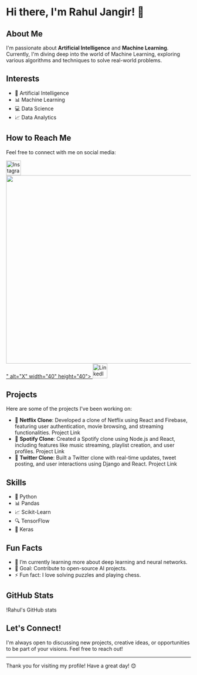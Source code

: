 # Hi there, I'm Rahul Jangir! 👋

## About Me
I'm passionate about **Artificial Intelligence** and **Machine Learning**. Currently, I'm diving deep into the world of Machine Learning, exploring various algorithms and techniques to solve real-world problems.

## Interests
- 🤖 Artificial Intelligence
- 📊 Machine Learning
- 💻 Data Science
- 📈 Data Analytics

## How to Reach Me
Feel free to connect with me on social media:

<a href="https://www.instagram.com/rahuljangir9643" target="_blank">
    <img src="https://upload.wikimedia.org/wikipedia/commons/a/a5/Instagram_icon.png" alt="Instagram" width="40" height="40">
</a>
<a href="https://x.com/Rahuljangir4368" target="_blank">
    <img src="<svg xmlns="http://www.w3.org/2000/svg" width="512" height="512" fill="none" viewBox="0 0 512 512" id="twitter"><g clip-path="url(#clip0_84_15697)"><rect width="512" height="512" fill="#000" rx="60"></rect><path fill="#fff" d="M355.904 100H408.832L293.2 232.16L429.232 412H322.72L239.296 302.928L143.84 412H90.8805L214.56 270.64L84.0645 100H193.28L268.688 199.696L355.904 100ZM337.328 380.32H366.656L177.344 130.016H145.872L337.328 380.32Z"></path></g><defs><clipPath id="clip0_84_15697"><rect width="512" height="512" fill="#fff"></rect></clipPath></defs></svg>" alt="X" width="40" height="40">
</a>
<a href="https://www.linkedin.com/in/rahul-jangir-7649312b9" target="_blank">
    <img src="https://upload.wikimedia.org/wikipedia/commons/c/ca/LinkedIn_logo_initials.png" alt="LinkedIn" width="40" height="40">
</a>

## Projects
Here are some of the projects I've been working on:
- 🌟 **Netflix Clone**: Developed a clone of Netflix using React and Firebase, featuring user authentication, movie browsing, and streaming functionalities. Project Link
- 🌟 **Spotify Clone**: Created a Spotify clone using Node.js and React, including features like music streaming, playlist creation, and user profiles. Project Link
- 🌟 **Twitter Clone**: Built a Twitter clone with real-time updates, tweet posting, and user interactions using Django and React. Project Link

## Skills
- 🐍 Python
- 📊 Pandas
- 📈 Scikit-Learn
- 🔍 TensorFlow
- 🧠 Keras

## Fun Facts
- 🌱 I’m currently learning more about deep learning and neural networks.
- 🎯 Goal: Contribute to open-source AI projects.
- ⚡ Fun fact: I love solving puzzles and playing chess.

## GitHub Stats
!Rahul's GitHub stats

## Let's Connect!
I'm always open to discussing new projects, creative ideas, or opportunities to be part of your visions. Feel free to reach out!

---

Thank you for visiting my profile! Have a great day! 😊
